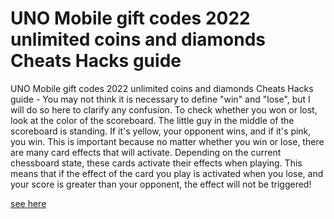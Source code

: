 # UNO Mobile gift codes 2022 unlimited coins and diamonds Cheats Hacks guide

UNO Mobile gift codes 2022 unlimited coins and diamonds Cheats Hacks guide - You may not think it is necessary to define "win" and "lose", but I will do so here to clarify any confusion. To check whether you won or lost, look at the color of the scoreboard. The little guy in the middle of the scoreboard is standing. If it's yellow, your opponent wins, and if it's pink, you win. This is important because no matter whether you win or lose, there are many card effects that will activate. Depending on the current chessboard state, these cards activate their effects when playing. This means that if the effect of the card you play is activated when you lose, and your score is greater than your opponent, the effect will not be triggered!

[see here](https://non-cgplus.com/uno-mobile/)

